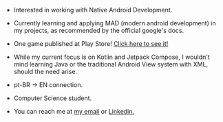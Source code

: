 - Interested in working with Native Android Development.

- Currently learning and applying MAD (modern android development) in my projects, as recommended by the official 
google's docs.

- One game published at Play Store! [Click here to see it!](https://play.google.com/store/apps/details?id=com.machado001.words)

- While my current focus is on Kotlin and Jetpack Compose, I wouldn't mind learning Java or the traditional Android View system with XML, should the need arise.

- pt-BR -> EN connection.
- Computer Science student.
- You can reach me at [my email](mailto:machadowg@gmail.com) or [Linkedin.](https://www.linkedin.com/in/machado001/)

